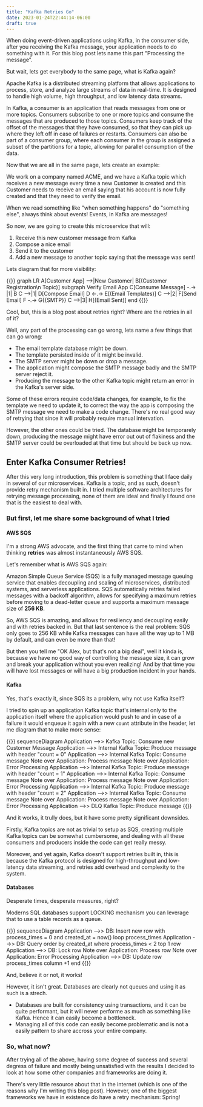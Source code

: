 ```yaml
---
title: "Kafka Retries Go"
date: 2023-01-24T22:44:14-06:00
draft: true
---
```


When doing event-driven applications using Kafka, in the consumer side, after you receiving the Kafka message, your application needs to do something with it. For this blog post lets name this part "Processing the message".

But wait, lets get everybody to the same page, what is Kafka again?

Apache Kafka is a distributed streaming platform that allows applications to process, store, and analyze large streams of data in real-time. It is designed to handle high volume, high throughput, and low latency data streams.

In Kafka, a consumer is an application that reads messages from one or more topics. Consumers subscribe to one or more topics and consume the messages that are produced to those topics. Consumers keep track of the offset of the messages that they have consumed, so that they can pick up where they left off in case of failures or restarts. Consumers can also be part of a consumer group, where each consumer in the group is assigned a subset of the partitions for a topic, allowing for parallel consumption of the data.

Now that we are all in the same page, lets create an example:

We work on a company named ACME, and we have a Kafka topic which receives a new message every time a new Customer is created and this Customer needs to receive an email saying that his account is now fully created and that they need to verify the email.

When we read something like "when something happens" do "something else", always think about events! Events, in Kafka are messages!

So now, we are going to create this microservice that will:

1. Receive this new customer message from Kafka
2. Compose a nice email
3. Send it to the customer
4. Add a new message to another topic saying that the message was sent!

Lets diagram that for more visibility:

{{<mermaid>}}
graph LR
    A[Customer App] -->|New Customer| B[(Customer Registration\n Topic)]
    subgraph Verify Email App
    C[Consume Message] -.-> |1| B
    C -->|1| D[Compose Email]
    D <-.-> E[(Email Templates)]
    C -->|2| F[Send Email]
    F -.-> G{{SMTP}}
    C -->|3| H[(Email Sent)]
    end
{{</mermaid>}}

Cool, but, this is a blog post about retries right? Where are the retries in all of it?

Well, any part of the processing can go wrong, lets name a few things that can go wrong:

* The email template database might be down.
* The template persisted inside of it might be invalid.
* The SMTP server might be down or drop a message.
* The application might compose the SMTP message badly and the SMTP server reject it.
* Producing the message to the other Kafka topic might return an error in the Kafka's server side.

Some of these errors require code/data changes, for example, to fix the template we need to update it, to correct the way the app is composing the SMTP message we need to make a code change. There's no real good way of retrying that since it will probably require manual intervation.

However, the other ones could be tried. The database might be temporarely down, producing the message might have error out out of flakiness and the SMTP server could be overloaded at that time but should be back up now.

## Enter Kafka Consumer Retries!

After this very long introduction, this problem is something that I face daily in several of our microservices. Kafka is a topic, and as such, doesn't provide retry mechanism built in. I tried multiple software architectures for retrying message processing, none of them are ideal and finally I found one that is the easiest to deal with.

### But first, let me share some background of what I tried

#### AWS SQS

I'm a strong AWS advocate, and the first thing that came to mind when thinking **retries** was almost instantaneously AWS SQS.

Let's remember what is AWS SQS again:

Amazon Simple Queue Service (SQS) is a fully managed message queuing service that enables decoupling and scaling of microservices, distributed systems, and serverless applications. SQS automatically retries failed messages with a backoff algorithm, allows for specifying a maximum retries before moving to a dead-letter queue and supports a maximum message size of **256 KB**.

So, AWS SQS is amazing, and allows for resiliency and decoupling easily and with retries backed in. But that last sentence is the real problem: SQS only goes to 256 KB while Kafka messages can have all the way up to 1 MB by default, and can even be more than that!

But then you tell me "OK Alex, but that's not a big deal", well it kinda is, because we have no good way of controlling the message size, it can grow and break your application without you even realizing! And by that time you will have lost messages or will have a big production incident in your hands.

#### Kafka

Yes, that's exactly it, since SQS its a problem, why not use Kafka itself?

I tried to spin up an application Kafka topic that's internal only to the application itself where the application would push to and in case of a failure it would enqueue it again with a new `count` attribute in the header, let me diagram that to make more sense:

{{<mermaid>}}
sequenceDiagram
    Application -->> Kafka Topic: Consume new Customer Message
    Application -->> Internal Kafka Topic: Produce message with header "count = 0"
    Application -->> Internal Kafka Topic: Consume message
    Note over Application: Process message
    Note over Application: Error Processing
    Application -->> Internal Kafka Topic: Produce message with header "count = 1"
    Application -->> Internal Kafka Topic: Consume message
    Note over Application: Process message
    Note over Application: Error Processing
    Application -->> Internal Kafka Topic: Produce message with header "count = 2"
    Application -->> Internal Kafka Topic: Consume message
    Note over Application: Process message
    Note over Application: Error Processing
    Application -->> DLQ Kafka Topic: Produce message
{{</mermaid>}}

And it works, it trully does, but it have some pretty significant downsides.

Firstly, Kafka topics are not as trivial to setup as SQS, creating multiple Kafka topics can be somewhat cumbersome, and dealing with all these consumers and producers inside the code can get really messy.

Moreover, and yet again, Kafka doesn't support retries built in, this is because the Kafka protocol is designed for high-throughput and low-latency data streaming, and retries add overhead and complexity to the system.

#### Databases

Desperate times, desperate measures, right?

Moderns SQL databases support LOCKING mechanism you can leverage that to use a table records as a queue.

{{<mermaid>}}
sequenceDiagram
    Application -->> DB: Insert new row with process_times = 0 and created_at = now()
    loop process_times
    Application -->> DB: Query order by created_at where process_times < 2 top 1 row
    Application -->> DB: Lock row
    Note over Application: Process row
    Note over Application: Error Processing
    Application -->> DB: Update row process_times column +1
    end
{{</mermaid>}}

And, believe it or not, it works!

However, it isn't great. Databases are clearly not queues and using it as such is a strech.

* Databases are built for consistency using transactions, and it can be quite performant, but it will never performe as much as something like Kafka. Hence it can easily become a bottleneck.
* Managing all of this code can easily become problematic and is not a easily pattern to share accross your entire company.

### So, what now?

After trying all of the above, having some degree of success and several degress of failure and mostly being unsatisfied with the results I decided to look at how some other companies and frameworks are doing it.

There's very little resource about that in the internet (which is one of the reasons why I'm writing this blog post). However, one of the biggest frameworks we have in existence do have a retry mechanism: Spring!

